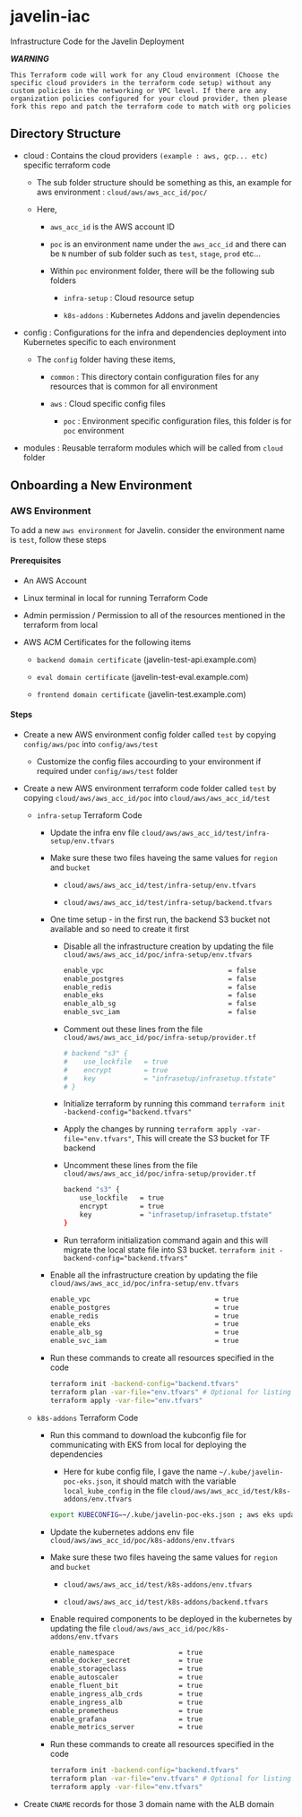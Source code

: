 # javelin-iac

Infrastructure Code for the Javelin Deployment

**_WARNING_**

```code
This Terraform code will work for any Cloud environment (Choose the specific cloud providers in the terraform code setup) without any custom policies in the networking or VPC level. If there are any organization policies configured for your cloud provider, then please fork this repo and patch the terraform code to match with org policies
```

## Directory Structure

* cloud : Contains the cloud providers `(example : aws, gcp... etc)` specific terraform code

    * The sub folder structure should be something as this, an example for aws environment : `cloud/aws/aws_acc_id/poc/`

    * Here, 

        * `aws_acc_id` is the AWS account ID

        * `poc` is an environment name under the `aws_acc_id` and there can be `N` number of sub folder such as `test`, `stage`, `prod` etc...

        * Within `poc` environment folder, there will be the following sub folders

            * `infra-setup` : Cloud resource setup

            * `k8s-addons` : Kubernetes Addons and javelin dependencies

* config : Configurations for the infra and dependencies deployment into Kubernetes specific to each environment

    * The `config` folder having these items,

        * `common` : This directory contain configuration files for any resources that is common for all environment

        * `aws` : Cloud specific config files

            * `poc` : Environment specific configuration files, this folder is for `poc` environment

* modules : Reusable terraform modules which will be called from `cloud` folder

## Onboarding a New Environment

### AWS Environment

To add a new `aws environment` for Javelin. consider the environment name is `test`, follow these steps

#### Prerequisites

* An AWS Account

* Linux terminal in local for running Terraform Code

* Admin permission / Permission to all of the resources mentioned in the terraform from local

* AWS ACM Certificates for the following items

    * `backend domain certificate` (javelin-test-api.example.com)

    * `eval domain certificate` (javelin-test-eval.example.com)

    * `frontend domain certificate` (javelin-test.example.com)

#### Steps

* Create a new AWS environment config folder called `test` by copying `config/aws/poc` into `config/aws/test`

    * Customize the config files accourding to your environment if required under `config/aws/test` folder

* Create a new AWS environment terraform code folder called `test` by copying `cloud/aws/aws_acc_id/poc` into `cloud/aws/aws_acc_id/test`

    * `infra-setup` Terraform Code

        * Update the infra env file `cloud/aws/aws_acc_id/test/infra-setup/env.tfvars`

        * Make sure these two files haveing the same values for `region` and `bucket`

            * `cloud/aws/aws_acc_id/test/infra-setup/env.tfvars`

            * `cloud/aws/aws_acc_id/test/infra-setup/backend.tfvars`

        * One time setup - in the first run, the backend S3 bucket not available and so need to create it first

            * Disable all the infrastructure creation by updating the file `cloud/aws/aws_acc_id/poc/infra-setup/env.tfvars`

                ```bash
                enable_vpc                               = false
                enable_postgres                          = false
                enable_redis                             = false
                enable_eks                               = false
                enable_alb_sg                            = false
                enable_svc_iam                           = false
                ```

            * Comment out these lines from the file `cloud/aws/aws_acc_id/poc/infra-setup/provider.tf`

                ```bash
                # backend "s3" {
                #    use_lockfile   = true
                #    encrypt        = true
                #    key            = "infrasetup/infrasetup.tfstate"
                # }
                ```

            * Initialize terraform by running this command `terraform init -backend-config="backend.tfvars"`

            * Apply the changes by running `terraform apply -var-file="env.tfvars"`, This will create the S3 bucket for TF backend

            * Uncomment these lines from the file `cloud/aws/aws_acc_id/poc/infra-setup/provider.tf`

                ```bash
                backend "s3" {
                    use_lockfile   = true
                    encrypt        = true
                    key            = "infrasetup/infrasetup.tfstate"
                }
                ```

            * Run terraform initialization command again and this will migrate the local state file into S3 bucket. `terraform init -backend-config="backend.tfvars"`

        * Enable all the infrastructure creation by updating the file `cloud/aws/aws_acc_id/poc/infra-setup/env.tfvars`

            ```bash
            enable_vpc                               = true
            enable_postgres                          = true
            enable_redis                             = true
            enable_eks                               = true
            enable_alb_sg                            = true
            enable_svc_iam                           = true
            ```

        * Run these commands to create all resources specified in the code

            ```bash
            terraform init -backend-config="backend.tfvars"
            terraform plan -var-file="env.tfvars" # Optional for listing the resources that is going to create
            terraform apply -var-file="env.tfvars"
            ```

    * `k8s-addons` Terraform Code

        * Run this command to download the kubconfig file for communicating with EKS from local for deploying the dependencies

            * Here for kube config file, I gave the name `~/.kube/javelin-poc-eks.json`, it should match with the variable `local_kube_config` in the file `cloud/aws/aws_acc_id/test/k8s-addons/env.tfvars`

            ```bash
            export KUBECONFIG=~/.kube/javelin-poc-eks.json ; aws eks update-kubeconfig --name javelin-poc-eks
            ```

        * Update the kubernetes addons env file `cloud/aws/aws_acc_id/poc/k8s-addons/env.tfvars`

        * Make sure these two files haveing the same values for `region` and `bucket`

            * `cloud/aws/aws_acc_id/test/k8s-addons/env.tfvars`

            * `cloud/aws/aws_acc_id/test/k8s-addons/backend.tfvars`

        * Enable required components to be deployed in the kubernetes by updating the file `cloud/aws/aws_acc_id/poc/k8s-addons/env.tfvars`

            ```bash
            enable_namespace                = true
            enable_docker_secret            = true
            enable_storageclass             = true
            enable_autoscaler               = true
            enable_fluent_bit               = true
            enable_ingress_alb_crds         = true
            enable_ingress_alb              = true
            enable_prometheus               = true
            enable_grafana                  = true
            enable_metrics_server           = true
            ```

        * Run these commands to create all resources specified in the code

            ```bash
            terraform init -backend-config="backend.tfvars"
            terraform plan -var-file="env.tfvars" # Optional for listing the resources that is going to create
            terraform apply -var-file="env.tfvars"
            ```

* Create `CNAME` records for those 3 domain name with the ALB domain